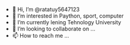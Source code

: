 - 👋 Hi, I’m @ratatuy5647123
- 👀 I’m interested in Paython, sport, computer
- 🌱 I’m currently lening Tehnology University 
- 💞️ I’m looking to collaborate on ...
- 📫 How to reach me ...

<!---
ratatuy5647123/ratatuy5647123 is a ✨ special ✨ repository because its `README.md` (this file) appears on your GitHub profile.
You can click the Preview link to take a look at your changes.
--->
